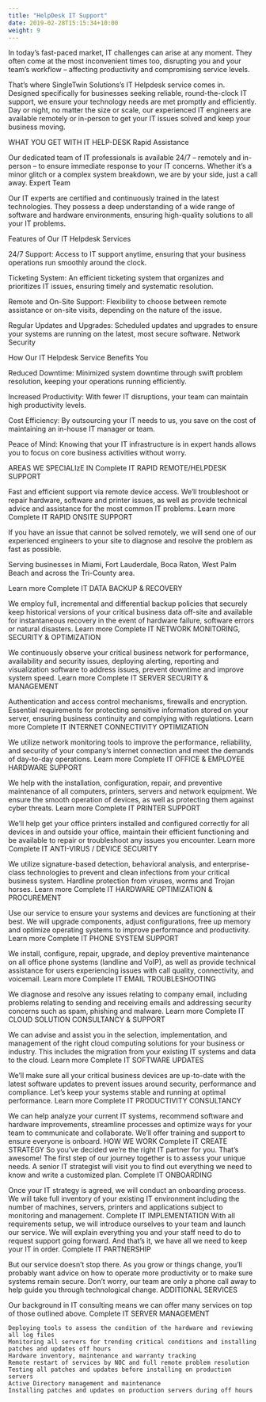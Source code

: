 ```yaml
---
title: "HelpDesk IT Support"
date: 2019-02-28T15:15:34+10:00
weight: 9
---
```



In today’s fast-paced market, IT challenges can arise at any moment. They often come at the most inconvenient times too, disrupting you and your team’s workflow – affecting productivity and compromising service levels.

That’s where SingleTwin Solutions’s IT Helpdesk service comes in. Designed specifically for businesses seeking reliable, round-the-clock IT support, we ensure your technology needs are met promptly and efficiently. Day or night, no matter the size or scale, our experienced IT engineers are available remotely or in-person to get your IT issues solved and keep your business moving.



WHAT YOU GET WITH IT HELP-DESK
Rapid Assistance

Our dedicated team of IT professionals is available 24/7 – remotely and in-person – to ensure immediate response to your IT concerns. Whether it’s a minor glitch or a complex system breakdown, we are by your side, just a call away.
Expert Team

Our IT experts are certified and continuously trained in the latest technologies. They possess a deep understanding of a wide range of software and hardware environments, ensuring high-quality solutions to all your IT problems.



Features of Our IT Helpdesk Services

24/7 Support: Access to IT support anytime, ensuring that your business operations run smoothly around the clock.

Ticketing System: An efficient ticketing system that organizes and prioritizes IT issues, ensuring timely and systematic resolution.

Remote and On-Site Support: Flexibility to choose between remote assistance or on-site visits, depending on the nature of the issue.

Regular Updates and Upgrades: Scheduled updates and upgrades to ensure your systems are running on the latest, most secure software.
Network Security


How Our IT Helpdesk Service Benefits You

Reduced Downtime: Minimized system downtime through swift problem resolution, keeping your operations running efficiently.

Increased Productivity: With fewer IT disruptions, your team can maintain high productivity levels.

Cost Efficiency: By outsourcing your IT needs to us, you save on the cost of maintaining an in-house IT manager or team.

Peace of Mind: Knowing that your IT infrastructure is in expert hands allows you to focus on core business activities without worry.



AREAS WE SPECIALIzE IN
Complete IT
RAPID REMOTE/HELPDESK SUPPORT

Fast and efficient support via remote device access. We’ll troubleshoot or repair hardware, software and printer issues, as well as provide technical advice and assistance for the most common IT problems.
Learn more
Complete IT
RAPID ONSITE SUPPORT

If you have an issue that cannot be solved remotely, we will send one of our experienced engineers to your site to diagnose and resolve the problem as fast as possible.

Serving businesses in Miami, Fort Lauderdale, Boca Raton, West Palm Beach and across the Tri-County area.

 
Learn more
Complete IT
DATA BACKUP & RECOVERY

We employ full, incremental and differential backup policies that securely keep historical versions of your critical business data off-site and available for instantaneous recovery in the event of hardware failure, software errors or natural disasters.
Learn more
Complete IT
NETWORK MONITORING, SECURITY & OPTIMIZATION

We continuously observe your critical business network for performance, availability and security issues, deploying alerting, reporting and visualization software to address issues, prevent downtime and improve system speed.
Learn more
Complete IT
SERVER SECURITY & MANAGEMENT

Authentication and access control mechanisms, firewalls and encryption. Essential requirements for protecting sensitive information stored on your server, ensuring business continuity and complying with regulations.
Learn more
Complete IT
INTERNET CONNECTIVITY OPTIMIZATION

We utilize network monitoring tools to improve the performance, reliability, and security of your company’s internet connection and meet the demands of day-to-day operations.
Learn more
Complete IT
OFFICE & EMPLOYEE HARDWARE SUPPORT

We help with the installation, configuration, repair, and preventive maintenance of all computers, printers, servers and network equipment. We ensure the smooth operation of devices, as well as protecting them against cyber threats.
Learn more
Complete IT
PRINTER SUPPORT

We’ll help get your office printers installed and configured correctly for all devices in and outside your office, maintain their efficient functioning and be available to repair or troubleshoot any issues you encounter.
Learn more
Complete IT
ANTI-VIRUS / DEVICE SECURITY

We utilize signature-based detection, behavioral analysis, and enterprise-class technologies to prevent and clean infections from your critical business system. Hardline protection from viruses, worms and Trojan horses.
Learn more
Complete IT
HARDWARE OPTIMIZATION & PROCUREMENT

Use our service to ensure your systems and devices are functioning at their best. We will upgrade components, adjust configurations, free up memory and optimize operating systems to improve performance and productivity.
Learn more
Complete IT
PHONE SYSTEM SUPPORT

We install, configure, repair, upgrade, and deploy preventive maintenance on all office phone systems (landline and VoIP), as well as provide technical assistance for users experiencing issues with call quality, connectivity, and voicemail.
Learn more
Complete IT
EMAIL TROUBLESHOOTING

We diagnose and resolve any issues relating to company email, including problems relating to sending and receiving emails and addressing security concerns such as spam, phishing and malware.
Learn more
Complete IT
CLOUD SOLUTION CONSULTANCY & SUPPORT

We can advise and assist you in the selection, implementation, and management of the right cloud computing solutions for your business or industry. This includes the migration from your existing IT systems and data to the cloud.
Learn more
Complete IT
SOFTWARE UPDATES

We’ll make sure all your critical business devices are up-to-date with the latest software updates to prevent issues around security, performance and compliance. Let’s keep your systems stable and running at optimal performance.
Learn more
Complete IT
PRODUCTIVITY CONSULTANCY

We can help analyze your current IT systems, recommend software and hardware improvements, streamline processes and optimize ways for your team to communicate and collaborate. We’ll offer training and support to ensure everyone is onboard.
HOW WE WORK
Complete IT
CREATE STRATEGY
So you’ve decided we’re the right IT partner for you. That’s awesome! The first step of our journey together is to assess your unique needs. A senior IT strategist will visit you to find out everything we need to know and write a customized plan.
Complete IT
ONBOARDING

Once your IT strategy is agreed, we will conduct an onboarding process. We will take full inventory of your existing IT environment including the number of machines, servers, printers and applications subject to monitoring and management.
Complete IT
IMPLEMENTATION
With all requirements setup, we will introduce ourselves to your team and launch our service. We will explain everything you and your staff need to do to request support going forward. And that’s it, we have all we need to keep your IT in order.
Complete IT
PARTNERSHIP

But our service doesn’t stop there. As you grow or things change, you’ll probably want advice on how to operate more productivity or to make sure systems remain secure. Don’t worry, our team are only a phone call away to help guide you through technological change.
ADDITIONAL SERVICES

Our background in IT consulting means we can offer many services on top of those outlined above.
Complete IT
SERVER MANAGEMENT

    Deploying tools to assess the condition of the hardware and reviewing all log files
    Monitoring all servers for trending critical conditions and installing patches and updates off hours
    Hardware inventory, maintenance and warranty tracking
    Remote restart of services by NOC and full remote problem resolution
    Testing all patches and updates before installing on production servers
    Active Directory management and maintenance
    Installing patches and updates on production servers during off hours

